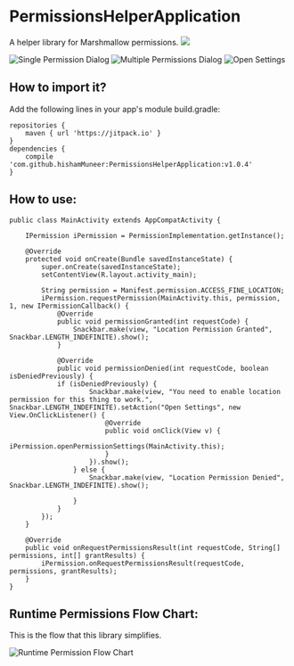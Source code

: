 # PermissionsHelperApplication
A helper library for Marshmallow permissions.
[![](https://jitpack.io/v/hishamMuneer/PermissionsHelperApplication.svg)](https://jitpack.io/#hishamMuneer/PermissionsHelperApplication)


![Single Permission Dialog](https://cloud.githubusercontent.com/assets/3941245/12883479/5386a678-ce7e-11e5-81d1-2d415ca0a4ca.png)
![Multiple Permissions Dialog](https://cloud.githubusercontent.com/assets/3941245/12883480/538af818-ce7e-11e5-8e3a-ac43953824d7.png)
![Open Settings](https://cloud.githubusercontent.com/assets/3941245/12908825/8891768e-cf20-11e5-9411-791fa8ccb005.png)

## How to import it?

Add the following lines in your app's module build.gradle:

    repositories {
        maven { url 'https://jitpack.io' }
    }
    dependencies {
        compile 'com.github.hishamMuneer:PermissionsHelperApplication:v1.0.4'
    }


## How to use: 

    public class MainActivity extends AppCompatActivity {

        IPermission iPermission = PermissionImplementation.getInstance();

        @Override
        protected void onCreate(Bundle savedInstanceState) {
            super.onCreate(savedInstanceState);
            setContentView(R.layout.activity_main);

            String permission = Manifest.permission.ACCESS_FINE_LOCATION;
            iPermission.requestPermission(MainActivity.this, permission, 1, new IPermissionCallback() {
                @Override
                public void permissionGranted(int requestCode) {
                    Snackbar.make(view, "Location Permission Granted", Snackbar.LENGTH_INDEFINITE).show();
                }

                @Override
                public void permissionDenied(int requestCode, boolean isDeniedPreviously) {
                if (isDeniedPreviously) {
                        Snackbar.make(view, "You need to enable location permission for this thing to work.", Snackbar.LENGTH_INDEFINITE).setAction("Open Settings", new View.OnClickListener() {
                            @Override
                            public void onClick(View v) {
                                iPermission.openPermissionSettings(MainActivity.this);
                            }
                        }).show();
                    } else {
                        Snackbar.make(view, "Location Permission Denied", Snackbar.LENGTH_INDEFINITE).show();

                    }
                }
            });
        }

        @Override
        public void onRequestPermissionsResult(int requestCode, String[] permissions, int[] grantResults) {
            iPermission.onRequestPermissionsResult(requestCode, permissions, grantResults);
        }
    }

## Runtime Permissions Flow Chart: 

This is the flow that this library simplifies. 

![Runtime Permission Flow Chart](https://cloud.githubusercontent.com/assets/3941245/13917231/6957d38c-ef85-11e5-89e7-39cb34913438.png)
